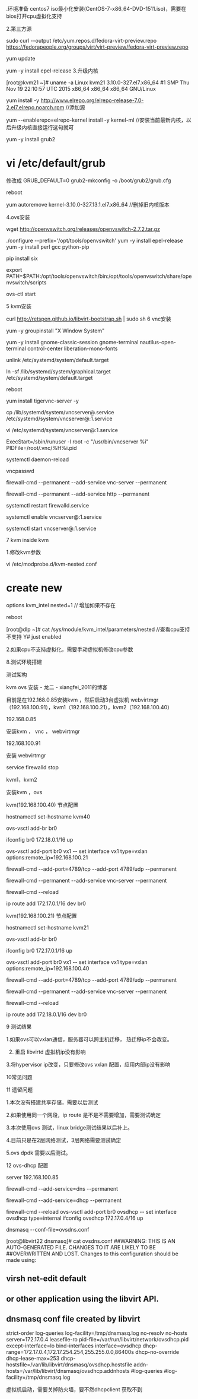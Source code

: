 .环境准备 centos7  iso最小化安装(CentOS-7-x86_64-DVD-1511.iso)，需要在bios打开cpu虚拟化支持

2.第三方源

sudo curl --output /etc/yum.repos.d/fedora-virt-preview.repo https://fedorapeople.org/groups/virt/virt-preview/fedora-virt-preview.repo

yum update

yum -y install epel-release
3.升级内核

[root@kvm21 ~]# uname -a
Linux kvm21 3.10.0-327.el7.x86_64 #1 SMP Thu Nov 19 22:10:57 UTC 2015 x86_64 x86_64 x86_64 GNU/Linux

yum install -y http://www.elrepo.org/elrepo-release-7.0-2.el7.elrepo.noarch.rpm //添加源

yum --enablerepo=elrepo-kernel install -y kernel-ml //安装当前最新内核，以后升级内核直接运行这句就可

yum -y install grub2

# vi /etc/default/grub

修改成 GRUB_DEFAULT=0
grub2-mkconfig -o /boot/grub2/grub.cfg

reboot

yum autoremove kernel-3.10.0-327.13.1.el7.x86_64 //删掉旧内核版本



4.ovs安装

wget http://openvswitch.org/releases/openvswitch-2.7.2.tar.gz

./configure --prefix='/opt/tools/openvswitch'
yum -y install epel-release
yum -y install perl gcc python-pip

pip install six

export PATH=$PATH:/opt/tools/openvswitch/bin:/opt/tools/openvswitch/share/openvswitch/scripts

ovs-ctl start

5 kvm安装

curl http://retspen.github.io/libvirt-bootstrap.sh | sudo sh
6 vnc安装

yum -y groupinstall "X Window System"

yum -y install gnome-classic-session gnome-terminal nautilus-open-terminal control-center liberation-mono-fonts


unlink /etc/systemd/system/default.target


ln -sf /lib/systemd/system/graphical.target /etc/systemd/system/default.target


reboot



yum install tigervnc-server -y


cp /lib/systemd/system/vncserver@.service /etc/systemd/system/vncserver@:1.service

vi /etc/systemd/system/vncserver@:1.service


ExecStart=/sbin/runuser -l root -c "/usr/bin/vncserver %i"
PIDFile=/root/.vnc/%H%i.pid


systemctl daemon-reload


vncpasswd

firewall-cmd --permanent --add-service vnc-server --permanent

firewall-cmd --permanent --add-service http --permanent

systemctl restart firewalld.service

systemctl enable vncserver@:1.service

systemctl start vncserver@:1.service

7 kvm inside kvm

1.修改kvm参数

vi /etc/modprobe.d/kvm-nested.conf

# create new
options kvm_intel nested=1 // 增加如果不存在

reboot

[root@dlp ~]# cat /sys/module/kvm_intel/parameters/nested //查看cpu支持不支持
Y# just enabled

2.如果cpu不支持虚拟化，需要手动虚拟机修改cpu参数
<cpu mode='host-passthrough'>



8.测试环境搭建



测试架构

kvm ovs 安装 - 龙二 - xiangfei_2011的博客




目前是在192.168.0.85安装kvm ，然后启动3台虚拟机 webvirtmgr （192.168.100.91），kvm1（192.168.100.21），kvm2（192.168.100.40）



192.168.0.85

安装kvm ， vnc ， webvirtmgr



192.168.100.91

安装 webvirtmgr

service firewalld stop



kvm1，kvm2

安装kvm ，ovs

kvm(192.168.100.40) 节点配置

hostnamectl set-hostname kvm40

ovs-vsctl add-br br0

ifconfig br0 172.18.0.1/16 up

ovs-vsctl add-port br0 vx1 -- set interface vx1 type=vxlan options:remote_ip=192.168.100.21

firewall-cmd --add-port=4789/tcp --add-port 4789/udp --permanent

firewall-cmd --permanent --add-service vnc-server --permanent

firewall-cmd --reload

ip route add 172.17.0.1/16 dev br0

kvm(192.168.100.21) 节点配置

hostnamectl set-hostname kvm21

ovs-vsctl add-br br0

ifconfig br0 172.17.0.1/16 up

ovs-vsctl add-port br0 vx1 -- set interface vx1 type=vxlan options:remote_ip=192.168.100.40

firewall-cmd --add-port=4789/tcp --add-port 4789/udp --permanent

firewall-cmd --permanent --add-service vnc-server  --permanent

firewall-cmd --reload

ip route add 172.18.0.1/16 dev br0





9 测试结果

1.如果ovs可以vxlan通信，服务器可以跨主机迁移， 热迁移ip不会改变。

2. 重启 libvirtd 虚拟机ip没有影响

3.将hypervisor ip改变，只要修改ovs vxlan 配置，应用内部ip没有影响

10常见问题


































11 遗留问题

1.本次没有搭建共享存储，需要以后测试

2.如果使用同一个网段，ip route 是不是不需要增加，需要测试确定

3.本次使用ovs 测试，linux bridge测试结果以后补上。

4.目前只是在2层网络测试，3层网络需要测试确定

5.ovs dpdk 需要以后测试。

12 ovs-dhcp 配置

server 192.168.100.85

firewall-cmd --add-service=dns --permanent 


firewall-cmd --add-service=dhcp --permanent 

 

firewall-cmd --reload 
ovs-vsctl add-port br0 ovsdhcp -- set interface ovsdhcp type=internal
ifconfig ovsdhcp 172.17.0.4/16 up

dnsmasq --conf-file=ovsdns.conf




[root@libvirt22 dnsmasq]# cat ovsdns.conf
##WARNING: THIS IS AN AUTO-GENERATED FILE. CHANGES TO IT ARE LIKELY TO BE
##OVERWRITTEN AND LOST. Changes to this configuration should be made using:
## virsh net-edit default
## or other application using the libvirt API.
##
## dnsmasq conf file created by libvirt
strict-order
log-queries
log-facility=/tmp/dnsmasq.log
no-resolv
no-hosts
server=172.17.0.4
leasefile-ro
pid-file=/var/run/libvirt/network/ovsdhcp.pid
except-interface=lo
bind-interfaces
interface=ovsdhcp
dhcp-range=172.17.0.4,172.17.254.254,255.255.0.0,86400s
dhcp-no-override
dhcp-lease-max=253
dhcp-hostsfile=/var/lib/libvirt/dnsmasq/ovsdhcp.hostsfile
addn-hosts=/var/lib/libvirt/dnsmasq/ovsdhcp.addnhosts
#log-queries
#log-facility=/tmp/dnsmasq.log




虚拟机启动，需要关掉防火墙，要不然dhcpclient 获取不到




